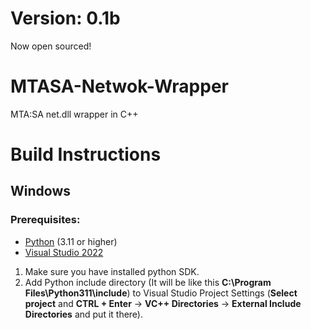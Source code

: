 # Version: 0.1b
 Now open sourced!

# MTASA-Netwok-Wrapper
 MTA:SA net.dll wrapper in C++

# Build Instructions
 ## Windows
   ### Prerequisites:
   * [Python](https://www.python.org) (3.11 or higher)
   * [Visual Studio 2022](https://visualstudio.microsoft.com/vs/)

 1. Make sure you have installed python SDK.
 2. Add Python include directory (It will be like this **C:\Program Files\Python311\include**) to Visual Studio Project Settings (**Select project** and **CTRL + Enter** -> **VC++ Directories** -> **External Include Directories** and put it there).
